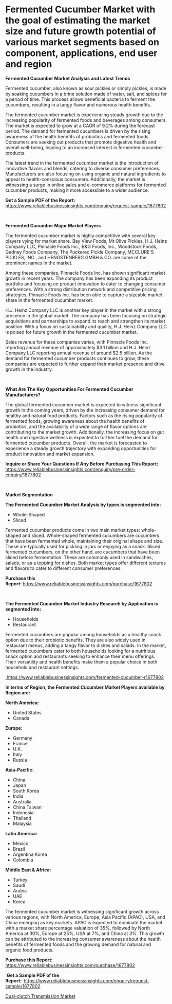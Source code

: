 <p><h1>Fermented Cucumber Market with the goal of estimating the market size and future growth potential of various market segments based on component, applications, end user and region</h1></p><p><strong>Fermented Cucumber Market Analysis and Latest Trends</strong></p>
<p><p>Fermented cucumber, also known as sour pickles or simply pickles, is made by soaking cucumbers in a brine solution made of water, salt, and spices for a period of time. This process allows beneficial bacteria to ferment the cucumbers, resulting in a tangy flavor and numerous health benefits.</p><p>The fermented cucumber market is experiencing steady growth due to the increasing popularity of fermented foods and beverages among consumers. The market is expected to grow at a CAGR of 9.2% during the forecast period. The demand for fermented cucumbers is driven by the rising awareness of the health benefits of probiotics and fermented foods. Consumers are seeking out products that promote digestive health and overall well-being, leading to an increased interest in fermented cucumber products.</p><p>The latest trend in the fermented cucumber market is the introduction of innovative flavors and blends, catering to diverse consumer preferences. Manufacturers are also focusing on using organic and natural ingredients to appeal to health-conscious consumers. Additionally, the market is witnessing a surge in online sales and e-commerce platforms for fermented cucumber products, making it more accessible to a wider audience.</p></p>
<p><strong>Get a Sample PDF of the Report:&nbsp;</strong> <a href="https://www.reliablebusinessinsights.com/enquiry/request-sample/1677802">https://www.reliablebusinessinsights.com/enquiry/request-sample/1677802</a></p>
<p>&nbsp;</p>
<p><strong>Fermented Cucumber Major Market Players</strong></p>
<p><p>The fermented cucumber market is highly competitive with several key players vying for market share. Bay View Foods, Mt Olive Pickles, H.J. Heinz Company LLC, Pinnacle Foods Inc., B&G Foods, Inc., Woodstock Foods, Gedney Foods Company, The Puckered Pickle Company, MCCLURE'S PICKLES, INC., and HENGSTENBERG GMBH & CO. are some of the prominent names in the market.</p><p>Among these companies, Pinnacle Foods Inc. has shown significant market growth in recent years. The company has been expanding its product portfolio and focusing on product innovation to cater to changing consumer preferences. With a strong distribution network and competitive pricing strategies, Pinnacle Foods Inc. has been able to capture a sizeable market share in the fermented cucumber market.</p><p>H.J. Heinz Company LLC is another key player in the market with a strong presence in the global market. The company has been focusing on strategic acquisitions and partnerships to expand its reach and strengthen its market position. With a focus on sustainability and quality, H.J. Heinz Company LLC is poised for future growth in the fermented cucumber market.</p><p>Sales revenue for these companies varies, with Pinnacle Foods Inc. reporting annual revenue of approximately $3.1 billion and H.J. Heinz Company LLC reporting annual revenue of around $2.5 billion. As the demand for fermented cucumber products continues to grow, these companies are expected to further expand their market presence and drive growth in the industry.</p></p>
<p>&nbsp;</p>
<p><strong>What Are The Key Opportunities For Fermented Cucumber Manufacturers?</strong></p>
<p><p>The global fermented cucumber market is expected to witness significant growth in the coming years, driven by the increasing consumer demand for healthy and natural food products. Factors such as the rising popularity of fermented foods, growing awareness about the health benefits of probiotics, and the availability of a wide range of flavor options are contributing to the market growth. Additionally, the increasing focus on gut health and digestive wellness is expected to further fuel the demand for fermented cucumber products. Overall, the market is forecasted to experience a steady growth trajectory with expanding opportunities for product innovation and market expansion.</p></p>
<p><strong>Inquire or Share Your Questions If Any Before Purchasing This Report:</strong> <a href="https://www.reliablebusinessinsights.com/enquiry/pre-order-enquiry/1677802">https://www.reliablebusinessinsights.com/enquiry/pre-order-enquiry/1677802</a></p>
<p>&nbsp;</p>
<p><strong>Market Segmentation</strong></p>
<p><strong>The Fermented Cucumber Market Analysis by types is segmented into:</strong></p>
<p><ul><li>Whole-Shaped</li><li>Sliced</li></ul></p>
<p><p>Fermented cucumber products come in two main market types: whole-shaped and sliced. Whole-shaped fermented cucumbers are cucumbers that have been fermented whole, maintaining their original shape and size. These are typically used for pickling in jars or enjoying as a snack. Sliced fermented cucumbers, on the other hand, are cucumbers that have been sliced before fermentation. These are commonly used in sandwiches, salads, or as a topping for dishes. Both market types offer different textures and flavors to cater to different consumer preferences.</p></p>
<p><strong>Purchase this Report:&nbsp;</strong><a href="https://www.reliablebusinessinsights.com/purchase/1677802">https://www.reliablebusinessinsights.com/purchase/1677802</a></p>
<p>&nbsp;</p>
<p><strong>The Fermented Cucumber Market Industry Research by Application is segmented into:</strong></p>
<p><ul><li>Households</li><li>Restaurant</li></ul></p>
<p><p>Fermented cucumbers are popular among households as a healthy snack option due to their probiotic benefits. They are also widely used in restaurant menus, adding a tangy flavor to dishes and salads. In the market, fermented cucumbers cater to both households looking for a nutritious snack option and restaurants seeking to enhance their menu offerings. Their versatility and health benefits make them a popular choice in both household and restaurant settings.</p></p>
<p><a href="https://www.reliablebusinessinsights.com/fermented-cucumber-r1677802">&nbsp;https://www.reliablebusinessinsights.com/fermented-cucumber-r1677802</a></p>
<p><strong>In terms of Region, the Fermented Cucumber Market Players available by Region are:</strong></p>
<p>
    <p> <strong> North America: </strong>
        <ul>
            <li>United States</li>
            <li>Canada</li>
        </ul>
        </p> 
    <p> <strong> Europe: </strong>
        <ul>
            <li>Germany</li>
            <li>France</li>
            <li>U.K.</li>
            <li>Italy</li>
            <li>Russia</li>
        </ul>
        </p> 
    <p> <strong> Asia-Pacific: </strong>
        <ul>
            <li>China</li>
            <li>Japan</li>
            <li>South Korea</li>
            <li>India</li>
            <li>Australia</li>
            <li>China Taiwan</li>
            <li>Indonesia</li>
            <li>Thailand</li>
            <li>Malaysia</li>
        </ul>
        </p> 
    <p> <strong> Latin America: </strong>
        <ul>
            <li>Mexico</li>
            <li>Brazil</li>
            <li>Argentina Korea</li>
            <li>Colombia</li>
        </ul>
        </p> 
    <p> <strong> Middle East & Africa: </strong>
        <ul>
            <li>Turkey</li>
            <li>Saudi</li>
            <li>Arabia</li>
            <li>UAE</li>
            <li>Korea</li>
        </ul>
    </p>
    </p>
<p><p>The fermented cucumber market is witnessing significant growth across various regions, with North America, Europe, Asia Pacific (APAC), USA, and China emerging as key markets. APAC is expected to dominate the market with a market share percentage valuation of 35%, followed by North America at 30%, Europe at 25%, USA at 7%, and China at 3%. This growth can be attributed to the increasing consumer awareness about the health benefits of fermented foods and the growing demand for natural and organic food products.</p></p>
<p><strong>Purchase this Report: </strong><a href="https://www.reliablebusinessinsights.com/purchase/1677802">https://www.reliablebusinessinsights.com/purchase/1677802</a></p>
<p>&nbsp;<strong>Get a Sample PDF of the Report:&nbsp;&nbsp;</strong><a href="https://www.reliablebusinessinsights.com/enquiry/request-sample/1677802">https://www.reliablebusinessinsights.com/enquiry/request-sample/1677802</a></p>
<p><strong></strong></p>
<p><p><a href="https://view.publitas.com/reportprime-1/global-dual-clutch-transmission-market-size-share-analysis-by-product-type-by-application-by-region-forecasts-2024-2031/">Dual-clutch Transmission Market</a></p></p>